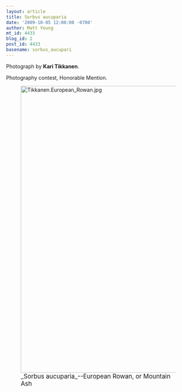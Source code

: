 ```yaml
---
layout: article
title: Sorbus aucuparia
date: '2009-10-05 12:00:00 -0700'
author: Matt Young
mt_id: 4433
blog_id: 2
post_id: 4433
basename: sorbus_aucupari
---
```

Photograph by **Kari Tikkanen**.

Photography contest, Honorable Mention.


<figure>
<a href="http://en.wikipedia.org/wiki/Sorbus_aucuparia"><img src="http://pandasthumb.org/archives/2009/10/04/Tikkanen.European_Rowan.jpg" alt="Tikkanen.European_Rowan.jpg" width="600" height="783" /></a>
<figcaption markdown="span"><big>_Sorbus aucuparia_--European Rowan, or Mountain Ash</big>

</figcaption>
</figure>
